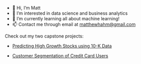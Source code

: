 - 👋 Hi, I’m Matt
- 👀 I’m interested in data science and business analytics
- 🌱 I’m currently learning all about machine learning!
- 📫 Contact me through email at matthewhahm@gmail.com

Check out my two capstone projects:

- [Predicting High Growth Stocks using 10-K Data](https://github.com/mhahm/Predicting-High-Growth-Stocks)

- [Customer Segmentation of Credit Card Users](https://github.com/mhahm/Credit-Card-User-Segmentation)


<!---
mhahm/mhahm is a ✨ special ✨ repository because its `README.md` (this file) appears on your GitHub profile.
You can click the Preview link to take a look at your changes.
--->
